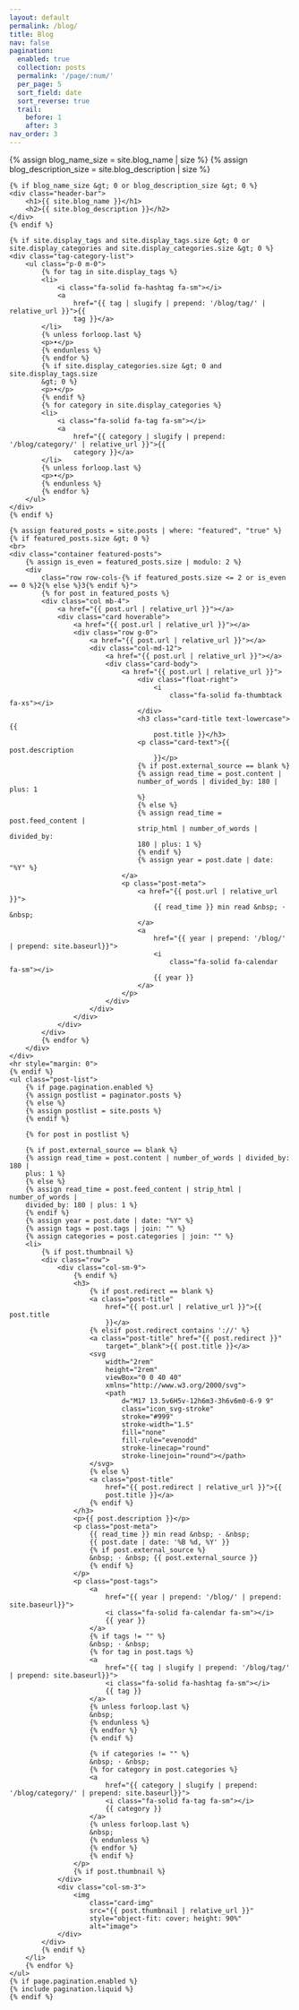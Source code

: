```yaml
---
layout: default
permalink: /blog/
title: Blog
nav: false
pagination:
  enabled: true
  collection: posts
  permalink: '/page/:num/'
  per_page: 5
  sort_field: date
  sort_reverse: true
  trail:
    before: 1
    after: 3
nav_order: 3
---
```

<div class="post">
    {% assign blog_name_size = site.blog_name | size %}
    {% assign blog_description_size = site.blog_description | size %}

    {% if blog_name_size &gt; 0 or blog_description_size &gt; 0 %}
    <div class="header-bar">
        <h1>{{ site.blog_name }}</h1>
        <h2>{{ site.blog_description }}</h2>
    </div>
    {% endif %}

    {% if site.display_tags and site.display_tags.size &gt; 0 or
    site.display_categories and site.display_categories.size &gt; 0 %}
    <div class="tag-category-list">
        <ul class="p-0 m-0">
            {% for tag in site.display_tags %}
            <li>
                <i class="fa-solid fa-hashtag fa-sm"></i>
                <a
                    href="{{ tag | slugify | prepend: '/blog/tag/' | relative_url }}">{{
                    tag }}</a>
            </li>
            {% unless forloop.last %}
            <p>•</p>
            {% endunless %}
            {% endfor %}
            {% if site.display_categories.size &gt; 0 and site.display_tags.size
            &gt; 0 %}
            <p>•</p>
            {% endif %}
            {% for category in site.display_categories %}
            <li>
                <i class="fa-solid fa-tag fa-sm"></i>
                <a
                    href="{{ category | slugify | prepend: '/blog/category/' | relative_url }}">{{
                    category }}</a>
            </li>
            {% unless forloop.last %}
            <p>•</p>
            {% endunless %}
            {% endfor %}
        </ul>
    </div>
    {% endif %}

    {% assign featured_posts = site.posts | where: "featured", "true" %}
    {% if featured_posts.size &gt; 0 %}
    <br>
    <div class="container featured-posts">
        {% assign is_even = featured_posts.size | modulo: 2 %}
        <div
            class="row row-cols-{% if featured_posts.size <= 2 or is_even == 0 %}2{% else %}3{% endif %}">
            {% for post in featured_posts %}
            <div class="col mb-4">
                <a href="{{ post.url | relative_url }}"></a>
                <div class="card hoverable">
                    <a href="{{ post.url | relative_url }}"></a>
                    <div class="row g-0">
                        <a href="{{ post.url | relative_url }}"></a>
                        <div class="col-md-12">
                            <a href="{{ post.url | relative_url }}"></a>
                            <div class="card-body">
                                <a href="{{ post.url | relative_url }}">
                                    <div class="float-right">
                                        <i
                                            class="fa-solid fa-thumbtack fa-xs"></i>
                                    </div>
                                    <h3 class="card-title text-lowercase">{{
                                        post.title }}</h3>
                                    <p class="card-text">{{ post.description
                                        }}</p>
                                    {% if post.external_source == blank %}
                                    {% assign read_time = post.content |
                                    number_of_words | divided_by: 180 | plus: 1
                                    %}
                                    {% else %}
                                    {% assign read_time = post.feed_content |
                                    strip_html | number_of_words | divided_by:
                                    180 | plus: 1 %}
                                    {% endif %}
                                    {% assign year = post.date | date: "%Y" %}
                                </a>
                                <p class="post-meta">
                                    <a href="{{ post.url | relative_url }}">
                                        {{ read_time }} min read &nbsp; · &nbsp;
                                    </a>
                                    <a
                                        href="{{ year | prepend: '/blog/' | prepend: site.baseurl}}">
                                        <i
                                            class="fa-solid fa-calendar fa-sm"></i>
                                        {{ year }}
                                    </a>
                                </p>
                            </div>
                        </div>
                    </div>
                </div>
            </div>
            {% endfor %}
        </div>
    </div>
    <hr style="margin: 0">
    {% endif %}
    <ul class="post-list">
        {% if page.pagination.enabled %}
        {% assign postlist = paginator.posts %}
        {% else %}
        {% assign postlist = site.posts %}
        {% endif %}

        {% for post in postlist %}

        {% if post.external_source == blank %}
        {% assign read_time = post.content | number_of_words | divided_by: 180 |
        plus: 1 %}
        {% else %}
        {% assign read_time = post.feed_content | strip_html | number_of_words |
        divided_by: 180 | plus: 1 %}
        {% endif %}
        {% assign year = post.date | date: "%Y" %}
        {% assign tags = post.tags | join: "" %}
        {% assign categories = post.categories | join: "" %}
        <li>
            {% if post.thumbnail %}
            <div class="row">
                <div class="col-sm-9">
                    {% endif %}
                    <h3>
                        {% if post.redirect == blank %}
                        <a class="post-title"
                            href="{{ post.url | relative_url }}">{{ post.title
                            }}</a>
                        {% elsif post.redirect contains '://' %}
                        <a class="post-title" href="{{ post.redirect }}"
                            target="_blank">{{ post.title }}</a>
                        <svg
                            width="2rem"
                            height="2rem"
                            viewBox="0 0 40 40"
                            xmlns="http://www.w3.org/2000/svg">
                            <path
                                d="M17 13.5v6H5v-12h6m3-3h6v6m0-6-9 9"
                                class="icon_svg-stroke"
                                stroke="#999"
                                stroke-width="1.5"
                                fill="none"
                                fill-rule="evenodd"
                                stroke-linecap="round"
                                stroke-linejoin="round"></path>
                        </svg>
                        {% else %}
                        <a class="post-title"
                            href="{{ post.redirect | relative_url }}">{{
                            post.title }}</a>
                        {% endif %}
                    </h3>
                    <p>{{ post.description }}</p>
                    <p class="post-meta">
                        {{ read_time }} min read &nbsp; · &nbsp;
                        {{ post.date | date: '%B %d, %Y' }}
                        {% if post.external_source %}
                        &nbsp; · &nbsp; {{ post.external_source }}
                        {% endif %}
                    </p>
                    <p class="post-tags">
                        <a
                            href="{{ year | prepend: '/blog/' | prepend: site.baseurl}}">
                            <i class="fa-solid fa-calendar fa-sm"></i>
                            {{ year }}
                        </a>
                        {% if tags != "" %}
                        &nbsp; · &nbsp;
                        {% for tag in post.tags %}
                        <a
                            href="{{ tag | slugify | prepend: '/blog/tag/' | prepend: site.baseurl}}">
                            <i class="fa-solid fa-hashtag fa-sm"></i>
                            {{ tag }}
                        </a>
                        {% unless forloop.last %}
                        &nbsp;
                        {% endunless %}
                        {% endfor %}
                        {% endif %}

                        {% if categories != "" %}
                        &nbsp; · &nbsp;
                        {% for category in post.categories %}
                        <a
                            href="{{ category | slugify | prepend: '/blog/category/' | prepend: site.baseurl}}">
                            <i class="fa-solid fa-tag fa-sm"></i>
                            {{ category }}
                        </a>
                        {% unless forloop.last %}
                        &nbsp;
                        {% endunless %}
                        {% endfor %}
                        {% endif %}
                    </p>
                    {% if post.thumbnail %}
                </div>
                <div class="col-sm-3">
                    <img
                        class="card-img"
                        src="{{ post.thumbnail | relative_url }}"
                        style="object-fit: cover; height: 90%"
                        alt="image">
                </div>
            </div>
            {% endif %}
        </li>
        {% endfor %}
    </ul>
    {% if page.pagination.enabled %}
    {% include pagination.liquid %}
    {% endif %}
</div>

